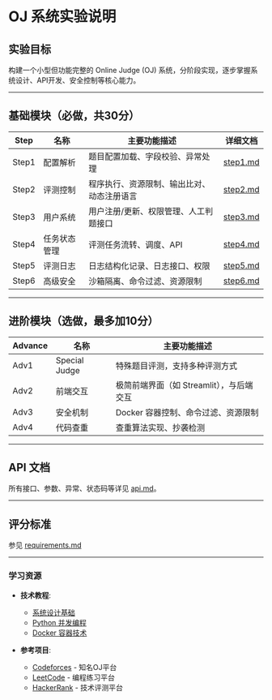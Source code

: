 # OJ 系统实验说明

## 实验目标

构建一个小型但功能完整的 Online Judge (OJ) 系统，分阶段实现，逐步掌握系统设计、API开发、安全控制等核心能力。

---

## 基础模块（必做，共30分）

| Step  | 名称         | 主要功能描述                                   | 详细文档 |
|-------|--------------|-----------------------------------------------|----------|
| Step1 | 配置解析     | 题目配置加载、字段校验、异常处理               | [step1.md](project/step1.md) |
| Step2 | 评测控制     | 程序执行、资源限制、输出比对、动态注册语言     | [step2.md](project/step2.md) |
| Step3 | 用户系统     | 用户注册/更新、权限管理、人工判题接口          | [step3.md](project/step3.md) |
| Step4 | 任务状态管理 | 评测任务流转、调度、API                       | [step4.md](project/step4.md) |
| Step5 | 评测日志     | 日志结构化记录、日志接口、权限                 | [step5.md](project/step5.md) |
| Step6 | 高级安全     | 沙箱隔离、命令过滤、资源限制                   | [step6.md](project/step6.md) |

---

## 进阶模块（选做，最多加10分）

| Advance | 名称         | 主要功能描述                                   |
|---------|--------------|-----------------------------------------------|
| Adv1    | Special Judge| 特殊题目评测，支持多种评测方式                 |
| Adv2    | 前端交互     | 极简前端界面（如 Streamlit），与后端交互        |
| Adv3    | 安全机制     | Docker 容器控制、命令过滤、资源限制            |
| Adv4    | 代码查重     | 查重算法实现、抄袭检测                         |

---

## API 文档

所有接口、参数、异常、状态码等详见 [api.md](api.md)。

---

## 评分标准

参见 [requirements.md](requirements.md)

---

### 学习资源

- **技术教程**:
  - [系统设计基础](https://github.com/donnemartin/system-design-primer)
  - [Python 并发编程](https://docs.python.org/3/library/concurrent.futures.html)
  - [Docker 容器技术](https://docs.docker.com/)

- **参考项目**:
  - [Codeforces](https://codeforces.com/) - 知名OJ平台
  - [LeetCode](https://leetcode.com/) - 编程练习平台
  - [HackerRank](https://www.hackerrank.com/) - 技术评测平台
